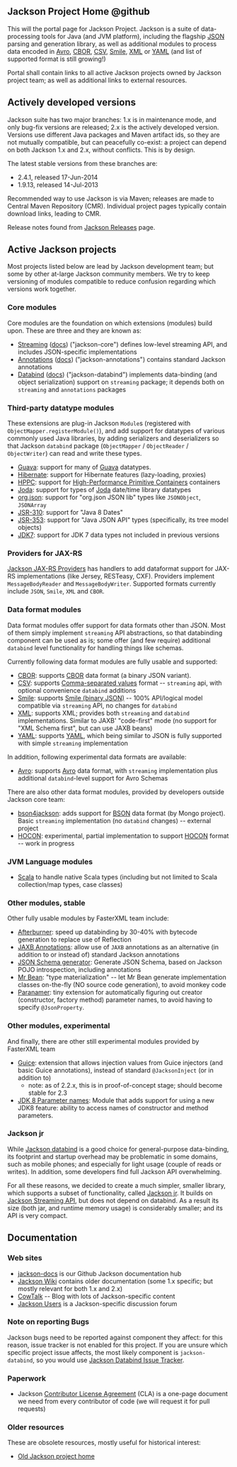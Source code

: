 ## Jackson Project Home @github

This will the portal page for Jackson Project.
Jackson is a suite of data-processing tools for Java (and JVM platform),
including the flagship [JSON](https://en.wikipedia.org/wiki/JSON) parsing and generation library,
as well as additional modules to process data encoded in
[Avro](https://github.com/FasterXML/jackson-dataformat-avro),
[CBOR](https://github.com/FasterXML/jackson-dataformat-cbor),
[CSV](https://github.com/FasterXML/jackson-dataformat-csv),
[Smile](https://github.com/FasterXML/jackson-dataformat-smile),
[XML](https://github.com/FasterXML/jackson-dataformat-xml)
or [YAML](https://github.com/FasterXML/jackson-dataformat-yaml)
(and list of supported format is still growing!)

Portal shall contain links to all active Jackson projects owned by Jackson project team;
as well as additional links to external resources.

## Actively developed versions

Jackson suite has two major branches: 1.x is in maintenance mode, and only bug-fix versions are released; 2.x is the actively developed version. Versions use different Java packages and Maven artifact ids, so they are not mutually compatible, but can peacefully co-exist: a project can depend on both Jackson 1.x and 2.x, without conflicts. This is by design.

The latest stable versions from these branches are:

* 2.4.1, released 17-Jun-2014
* 1.9.13, released 14-Jul-2013

Recommended way to use Jackson is via Maven; releases are made to Central Maven Repository (CMR).
Individual project pages typically contain download links, leading to CMR.

Release notes found from [Jackson Releases](../../wiki/Jackson-Releases) page.

## Active Jackson projects

Most projects listed below are lead by Jackson development team; but some by
other at-large Jackson community members.
We try to keep versioning of modules compatible to reduce confusion regarding which versions work together.

### Core modules

Core modules are the foundation on which extensions (modules) build upon.
These are three and they are known as:

* [Streaming](../../../jackson-core) ([docs](../../../jackson-core/wiki)) ("jackson-core") defines low-level streaming API, and includes JSON-specific implementations
* [Annotations](../../../jackson-annotations) ([docs](../../../jackson-annotations/wiki)) ("jackson-annotations") contains standard Jackson annotations
* [Databind](../../../jackson-databind) ([docs](../../../jackson-databind/wiki)) ("jackson-databind") implements data-binding (and object serialization) support on `streaming` package; it depends both on `streaming` and `annotations` packages

### Third-party datatype modules

These extensions are plug-in Jackson `Module`s (registered with `ObjectMapper.registerModule()`),
and add support for datatypes of various commonly used Java libraries, by adding
serializers and deserializers so that Jackson `databind` package (`ObjectMapper` / `ObjectReader` / `ObjectWriter`) can read and write these types.

* [Guava](../../../jackson-datatype-guava): support for many of [Guava](http://code.google.com/p/guava-libraries/) datatypes.
* [Hibernate](../../../jackson-datatype-hibernate): support for Hibernate features (lazy-loading, proxies)
* [HPPC](../../../jackson-datatype-hppc): support for [High-Performance Primitive Containers](http://labs.carrotsearch.com/hppc.html) containers
* [Joda](../../../jackson-datatype-joda): support for types of [Joda](http://joda-time.sourceforge.net/) date/time library datatypes
* [org.json](../../../jackson-datatype-json-org): support for "org.json JSON lib" types like `JSONObject`, `JSONArray`
* [JSR-310](../../../jackson-datatype-jsr310): support for "Java 8 Dates"
* [JSR-353](../../../jackson-datatype-jsr353): support for "Java JSON API" types (specifically, its tree model objects)
* [JDK7](../../../jackson-datatype-jdk7): support for JDK 7 data types not included in previous versions

### Providers for JAX-RS

[Jackson JAX-RS Providers](../../../jackson-jaxrs-providers) has handlers to add dataformat
support for JAX-RS implementations (like Jersey, RESTeasy, CXF).
Providers implement `MessageBodyReader` and `MessageBodyWriter`.
Supported formats currently include `JSON`, `Smile`, `XML` and `CBOR`.

### Data format modules

Data format modules offer support for data formats other than JSON.
Most of them simply implement `streaming` API abstractions, so that databinding component can be used as is; some offer (and few require) additional `databind` level functionality for handling things like schemas.

Currently following data format modules are fully usable and supported:

* [CBOR](../../../jackson-dataformat-cbor): supports [CBOR](http://tools.ietf.org/search/rfc7049) data format (a binary JSON variant).
* [CSV](../../../jackson-dataformat-csv): supports [Comma-separated values](http://en.wikipedia.org/wiki/Comma-separated_values) format -- `streaming` api, with optional convenience `databind` additions
* [Smile](../../../jackson-dataformat-smile): supports [Smile (binary JSON)](http://wiki.fasterxml.com/SmileFormatSpec) -- 100% API/logical model compatible via `streaming` API, no changes for `databind`
* [XML](../../../jackson-dataformat-xml): supports XML; provides both `streaming` and `databind` implementations. Similar to JAXB' "code-first" mode (no support for "XML Schema first", but can use JAXB beans)
* [YAML](../../../jackson-dataformat-yaml): supports [YAML](http://en.wikipedia.org/wiki/Yaml), which being similar to JSON is fully supported with simple `streaming` implementation

In addition, following experimental data formats are available:

* [Avro](../../../jackson-dataformat-avro): supports [Avro](http://en.wikipedia.org/wiki/Apache_Avro) data format, with `streaming` implementation plus additional `databind`-level support for Avro Schemas

There are also other data format modules, provided by developers outside Jackson core team:

* [bson4jackson](https://github.com/michel-kraemer/bson4jackson): adds support for [BSON](http://en.wikipedia.org/wiki/BSON) data format (by Mongo project). Basic `streaming` implementation (no `databind` changes) -- external project
* [HOCON](https://github.com/jclawson/jackson-dataformat-hocon): experimental, partial implementation to support [HOCON](https://github.com/typesafehub/config) format -- work in progress

### JVM Language modules

* [Scala](https://github.com/FasterXML/jackson-module-scala) to handle native Scala types (including but not limited to Scala collection/map types, case classes)

### Other modules, stable

Other fully usable modules by FasterXML team include:

* [Afterburner](../../../jackson-module-afterburner): speed up databinding by 30-40% with bytecode generation to replace use of Reflection
* [JAXB Annotations](../../../jackson-module-jaxb-annotations): allow use of `JAXB` annotations as an alternative (in addition to or instead of) standard Jackson annotations
* [JSON Schema generator](../../../jackson-module-jsonSchema): Generate JSON Schema, based on Jackson POJO introspection, including annotations
* [Mr Bean](../../../jackson-module-mrbean): "type materialization" -- let Mr Bean generate implementation classes on-the-fly (NO source code generation), to avoid monkey code
* [Paranamer](../../../jackson-module-paranamer): tiny extension for automatically figuring out creator (constructor, factory method) parameter names, to avoid having to specify `@JsonProperty`.

### Other modules, experimental

And finally, there are other still experimental modules provided by FasterXML team

* [Guice](../../../jackson-module-guice): extension that allows injection values from Guice injectors (and basic Guice annotations), instead of standard `@JacksonInject` (or in addition to)
    * note: as of 2.2.x, this is in proof-of-concept stage; should become stable for 2.3
* [JDK 8 Parameter names](../../../jackson-module-parameter-names): Module that adds support for using a new JDK8 feature: ability to access names of constructor and method parameters.

### Jackson jr

While [Jackson databind](../../../jackson-databind) is a good choice for general-purpose data-binding, its
footprint and startup overhead may be problematic in some domains, such as mobile phones; and especially
for light usage (couple of reads or writes). In addition, some developers find full Jackson API overwhelming.

For all these reasons, we decided to create a much simpler, smaller library, which supports a subset of
functionality, called [Jackson jr](../../../jackson-jr).
It builds on [Jackson Streaming API](../../../jackson-core), but does not depend on databind. As a result
its size (both jar, and runtime memory usage) is considerably smaller; and its API is very compact.

## Documentation

### Web sites

* [jackson-docs](../../../jackson-docs) is our Github Jackson documentation hub
* [Jackson Wiki](http://wiki.fasterxml.com/JacksonHome) contains older documentation (some 1.x specific; but mostly relevant for both 1.x and 2.x)
* [CowTalk](http://cowtowncoder.com/blog/blog.html) -- Blog with lots of Jackson-specific content
* [Jackson Users](http://jackson-users.ning.com) is a Jackson-specific discussion forum

### Note on reporting Bugs

Jackson bugs need to be reported against component they affect: for this reason, issue tracker
is not enabled for this project.
If you are unsure which specific project issue affects, the most likely component
is `jackson-databind`, so you would use
[Jackson Databind Issue Tracker](https://github.com/FasterXML/jackson-databind/issues).

### Paperwork

* Jackson [Contributor License Agreement](../../blob/master/contributor-agreement.pdf) (CLA) is a one-page document we need from every contributor of code (we will request it for pull requests)

### Older resources

These are obsolete resources, mostly useful for historical interest:

* [Old Jackson project home](http://jackson.codehaus.org)

